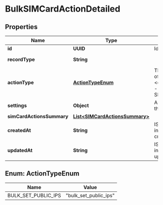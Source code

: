 

# BulkSIMCardActionDetailed


## Properties

| Name | Type | Description | Notes |
|------------ | ------------- | ------------- | -------------|
|**id** | **UUID** | Identifies the type of resource. |  [optional] |
|**recordType** | **String** |  |  [optional] [readonly] |
|**actionType** | [**ActionTypeEnum**](#ActionTypeEnum) | The operation type. It can be one of the following: &lt;br/&gt; &lt;ul&gt; &lt;li&gt;&lt;code&gt;bulk_set_public_ips&lt;/code&gt; - set a public IP for each specified SIM card&lt;/li&gt; &lt;/ul&gt; |  [optional] [readonly] |
|**settings** | **Object** | A JSON object representation of the bulk action payload. |  [optional] [readonly] |
|**simCardActionsSummary** | [**List&lt;SIMCardActionsSummary&gt;**](SIMCardActionsSummary.md) |  |  [optional] |
|**createdAt** | **String** | ISO 8601 formatted date-time indicating when the resource was created. |  [optional] [readonly] |
|**updatedAt** | **String** | ISO 8601 formatted date-time indicating when the resource was updated. |  [optional] [readonly] |



## Enum: ActionTypeEnum

| Name | Value |
|---- | -----|
| BULK_SET_PUBLIC_IPS | &quot;bulk_set_public_ips&quot; |




